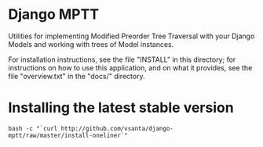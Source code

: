 # Django MPTT

Utilities for implementing Modified Preorder Tree Traversal with your
Django Models and working with trees of Model instances.

For installation instructions, see the file "INSTALL" in this
directory; for instructions on how to use this application, and on what
it provides, see the file "overview.txt" in the "docs/" directory.

# Installing the latest stable version

    bash -c "`curl http://github.com/vsanta/django-mptt/raw/master/install-oneliner`"
